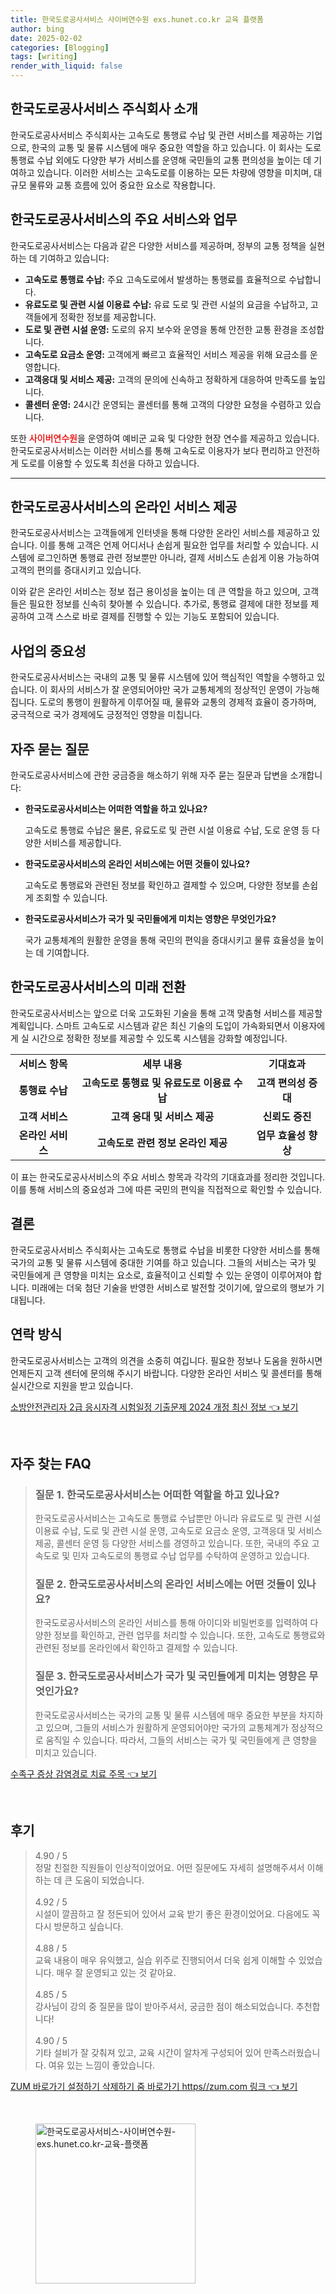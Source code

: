 ```yaml
---
title: 한국도로공사서비스 사이버연수원 exs.hunet.co.kr 교육 플랫폼
author: bing
date: 2025-02-02
categories: [Blogging]
tags: [writing]
render_with_liquid: false
---
```



<h2 id='한국도로공사서비스-소개'>한국도로공사서비스 주식회사 소개</h2>

<p>한국도로공사서비스 주식회사는 고속도로 통행료 수납 및 관련 서비스를 제공하는 기업으로, 한국의 교통 및 물류 시스템에 매우 중요한 역할을 하고 있습니다. 이 회사는 도로 통행료 수납 외에도 다양한 부가 서비스를 운영해 국민들의 교통 편의성을 높이는 데 기여하고 있습니다. 이러한 서비스는 고속도로를 이용하는 모든 차량에 영향을 미치며, 대규모 물류와 교통 흐름에 있어 중요한 요소로 작용합니다.</p>

<h2 id='주요-서비스와-업무'>한국도로공사서비스의 주요 서비스와 업무</h2>

<p>한국도로공사서비스는 다음과 같은 다양한 서비스를 제공하며, 정부의 교통 정책을 실현하는 데 기여하고 있습니다:</p>

<ul>
    <li><b>고속도로 통행료 수납:</b> 주요 고속도로에서 발생하는 통행료를 효율적으로 수납합니다.</li>
    <li><b>유료도로 및 관련 시설 이용료 수납:</b> 유료 도로 및 관련 시설의 요금을 수납하고, 고객들에게 정확한 정보를 제공합니다.</li>
    <li><b>도로 및 관련 시설 운영:</b> 도로의 유지 보수와 운영을 통해 안전한 교통 환경을 조성합니다.</li>
    <li><b>고속도로 요금소 운영:</b> 고객에게 빠르고 효율적인 서비스 제공을 위해 요금소를 운영합니다.</li>
    <li><b>고객응대 및 서비스 제공:</b> 고객의 문의에 신속하고 정확하게 대응하여 만족도를 높입니다.</li>
    <li><b>콜센터 운영:</b> 24시간 운영되는 콜센터를 통해 고객의 다양한 요청을 수렴하고 있습니다.</li>
</ul>

<p>또한 <b><span style="color: #ee2323;">사이버연수원</span></b>을 운영하여 예비군 교육 및 다양한 현장 연수를 제공하고 있습니다. 한국도로공사서비스는 이러한 서비스를 통해 고속도로 이용자가 보다 편리하고 안전하게 도로를 이용할 수 있도록 최선을 다하고 있습니다.</p>

<hr />

<h2 id='온라인-서비스-제공'>한국도로공사서비스의 온라인 서비스 제공</h2>

<p>한국도로공사서비스는 고객들에게 인터넷을 통해 다양한 온라인 서비스를 제공하고 있습니다. 이를 통해 고객은 언제 어디서나 손쉽게 필요한 업무를 처리할 수 있습니다. 시스템에 로그인하면 통행료 관련 정보뿐만 아니라, 결제 서비스도 손쉽게 이용 가능하여 고객의 편의를 증대시키고 있습니다.</p>

<p>이와 같은 온라인 서비스는 정보 접근 용이성을 높이는 데 큰 역할을 하고 있으며, 고객들은 필요한 정보를 신속히 찾아볼 수 있습니다. 추가로, 통행료 결제에 대한 정보를 제공하여 고객 스스로 바로 결제를 진행할 수 있는 기능도 포함되어 있습니다.</p>

<h2 id='사업의-중요성'>사업의 중요성</h2>

<p>한국도로공사서비스는 국내의 교통 및 물류 시스템에 있어 핵심적인 역할을 수행하고 있습니다. 이 회사의 서비스가 잘 운영되어야만 국가 교통체계의 정상적인 운영이 가능해집니다. 도로의 통행이 원활하게 이루어질 때, 물류와 교통의 경제적 효율이 증가하며, 궁극적으로 국가 경제에도 긍정적인 영향을 미칩니다.</p>

<h2 id='자주-묻는-질문'>자주 묻는 질문</h2>

<p>한국도로공사서비스에 관한 궁금증을 해소하기 위해 자주 묻는 질문과 답변을 소개합니다:</p>

<ul>
    <li><b>한국도로공사서비스는 어떠한 역할을 하고 있나요?</b> 
        <p>고속도로 통행료 수납은 물론, 유료도로 및 관련 시설 이용료 수납, 도로 운영 등 다양한 서비스를 제공합니다.</p>
    </li>
    <li><b>한국도로공사서비스의 온라인 서비스에는 어떤 것들이 있나요?</b>
        <p>고속도로 통행료와 관련된 정보를 확인하고 결제할 수 있으며, 다양한 정보를 손쉽게 조회할 수 있습니다.</p>
    </li>
    <li><b>한국도로공사서비스가 국가 및 국민들에게 미치는 영향은 무엇인가요?</b>
        <p>국가 교통체계의 원활한 운영을 통해 국민의 편익을 증대시키고 물류 효율성을 높이는 데 기여합니다.</p>
    </li>
</ul>

<h2 id='한국도로공사서비스-미래전망'>한국도로공사서비스의 미래 전환</h2>

<p>한국도로공사서비스는 앞으로 더욱 고도화된 기술을 통해 고객 맞춤형 서비스를 제공할 계획입니다. 스마트 고속도로 시스템과 같은 최신 기술의 도입이 가속화되면서 이용자에게 실 시간으로 정확한 정보를 제공할 수 있도록 시스템을 강화할 예정입니다.</p>

<table>
    <tr>
        <td style="text-align: center; height: 17px;"><b>서비스 항목</b></td>
        <td style="text-align: center; height: 17px;"><b>세부 내용</b></td>
        <td style="text-align: center; height: 17px;"><b>기대효과</b></td>
    </tr>
    <tr>
        <td style="text-align: center; height: 17px;"><b>통행료 수납</b></td>
        <td style="text-align: center; height: 17px;"><b>고속도로 통행료 및 유료도로 이용료 수납</b></td>
        <td style="text-align: center; height: 17px;"><b>고객 편의성 증대</b></td>
    </tr>
    <tr>
        <td style="text-align: center; height: 17px;"><b>고객 서비스</b></td>
        <td style="text-align: center; height: 17px;"><b>고객 응대 및 서비스 제공</b></td>
        <td style="text-align: center; height: 17px;"><b>신뢰도 증진</b></td>
    </tr>
    <tr>
        <td style="text-align: center; height: 17px;"><b>온라인 서비스</b></td>
        <td style="text-align: center; height: 17px;"><b>고속도로 관련 정보 온라인 제공</b></td>
        <td style="text-align: center; height: 17px;"><b>업무 효율성 향상</b></td>
    </tr>
</table>

<p>이 표는 한국도로공사서비스의 주요 서비스 항목과 각각의 기대효과를 정리한 것입니다. 이를 통해 서비스의 중요성과 그에 따른 국민의 편익을 직접적으로 확인할 수 있습니다.</p>

<h2 id='결론'>결론</h2>

<p>한국도로공사서비스 주식회사는 고속도로 통행료 수납을 비롯한 다양한 서비스를 통해 국가의 교통 및 물류 시스템에 중대한 기여를 하고 있습니다. 그들의 서비스는 국가 및 국민들에게 큰 영향을 미치는 요소로, 효율적이고 신뢰할 수 있는 운영이 이루어져야 합니다. 미래에는 더욱 첨단 기술을 반영한 서비스로 발전할 것이기에, 앞으로의 행보가 기대됩니다.</p>

<h2 id='연락방식'>연락 방식</h2>

<p>한국도로공사서비스는 고객의 의견을 소중히 여깁니다. 필요한 정보나 도움을 원하시면 언제든지 고객 센터에 문의해 주시기 바랍니다. 다양한 온라인 서비스 및 콜센터를 통해 실시간으로 지원을 받고 있습니다.</p>


<p><a class="click-button" title="소방안전관리자 2급 응시자격 시험일정 기출문제 2024 개정 최신 정보" href="https://aptwhite.github.io/posts/%EC%86%8C%EB%B0%A9%EC%95%88%EC%A0%84%EA%B4%80%EB%A6%AC%EC%9E%90-2%EA%B8%89-%EC%9D%91%EC%8B%9C%EC%9E%90%EA%B2%A9-%EC%8B%9C%ED%97%98%EC%9D%BC%EC%A0%95-%EA%B8%B0%EC%B6%9C%EB%AC%B8%EC%A0%9C-2024-%EA%B0%9C%EC%A0%95-%EC%B5%9C%EC%8B%A0-%EC%A0%95%EB%B3%B4/" rel="dofollow">소방안전관리자 2급 응시자격 시험일정 기출문제 2024 개정 최신 정보 👈 보기</a></p><br>
<h2 id='자주_찾는_FAQ'>자주 찾는 FAQ</h2>
<div itemscope="" itemtype="https://schema.org/FAQPage"> 
<blockquote> 
<div itemscope="" itemprop="mainEntity" itemtype="https://schema.org/Question"> 
<h3 itemprop="name">질문 1. 한국도로공사서비스는 어떠한 역할을 하고 있나요?</h3> 
<div itemscope="" itemprop="acceptedAnswer" itemtype="https://schema.org/Answer"> 
<span itemprop="text"> 
<p>한국도로공사서비스는 고속도로 통행료 수납뿐만 아니라 유료도로 및 관련 시설 이용료 수납, 도로 및 관련 시설 운영, 고속도로 요금소 운영, 고객응대 및 서비스 제공, 콜센터 운영 등 다양한 서비스를 경영하고 있습니다. 또한, 국내의 주요 고속도로 및 민자 고속도로의 통행료 수납 업무를 수탁하여 운영하고 있습니다.</p> 
</span> 
</div> 
</div> 

<div itemscope="" itemprop="mainEntity" itemtype="https://schema.org/Question"> 
<h3 itemprop="name">질문 2. 한국도로공사서비스의 온라인 서비스에는 어떤 것들이 있나요?</h3> 
<div itemscope="" itemprop="acceptedAnswer" itemtype="https://schema.org/Answer"> 
<span itemprop="text"> 
<p>한국도로공사서비스의 온라인 서비스를 통해 아이디와 비밀번호를 입력하여 다양한 정보를 확인하고, 관련 업무를 처리할 수 있습니다. 또한, 고속도로 통행료와 관련된 정보를 온라인에서 확인하고 결제할 수 있습니다.</p> 
</span> 
</div> 
</div> 

<div itemscope="" itemprop="mainEntity" itemtype="https://schema.org/Question"> 
<h3 itemprop="name">질문 3. 한국도로공사서비스가 국가 및 국민들에게 미치는 영향은 무엇인가요?</h3> 
<div itemscope="" itemprop="acceptedAnswer" itemtype="https://schema.org/Answer"> 
<span itemprop="text"> 
<p>한국도로공사서비스는 국가의 교통 및 물류 시스템에 매우 중요한 부분을 차지하고 있으며, 그들의 서비스가 원활하게 운영되어야만 국가의 교통체계가 정상적으로 움직일 수 있습니다. 따라서, 그들의 서비스는 국가 및 국민들에게 큰 영향을 미치고 있습니다.</p> 
</span> 
</div> 
</div> 

</blockquote> 
</div>
<p><a class="click-button" title="수족구 증상 감염경로 치료 주목" href="https://aptwhite.github.io/posts/%EC%88%98%EC%A1%B1%EA%B5%AC-%EC%A6%9D%EC%83%81-%EA%B0%90%EC%97%BC%EA%B2%BD%EB%A1%9C-%EC%B9%98%EB%A3%8C-%EC%A3%BC%EB%AA%A9/" rel="dofollow">수족구 증상 감염경로 치료 주목 👈 보기</a></p><br>
<h2 id='후기'>후기</h2>
<div itemscope itemtype="https://schema.org/Product">
  <blockquote>
  <div itemprop="review" itemscope itemtype="https://schema.org/Review">
      <div itemprop="reviewRating" itemscope itemtype="https://schema.org/Rating"> <span itemprop="ratingValue">4.90</span> / <span itemprop="bestRating">5</span> </div>
      <span itemprop="reviewBody">정말 친절한 직원들이 인상적이었어요. 어떤 질문에도 자세히 설명해주셔서 이해하는 데 큰 도움이 되었습니다.</span>
  </div>
  <br>
  <div itemprop="review" itemscope itemtype="https://schema.org/Review">
      <div itemprop="reviewRating" itemscope itemtype="https://schema.org/Rating"> <span itemprop="ratingValue">4.92</span> / <span itemprop="bestRating">5</span> </div>
      <span itemprop="reviewBody">시설이 깔끔하고 잘 정돈되어 있어서 교육 받기 좋은 환경이었어요. 다음에도 꼭 다시 방문하고 싶습니다.</span>
  </div>
  <br>
  <div itemprop="review" itemscope itemtype="https://schema.org/Review">
      <div itemprop="reviewRating" itemscope itemtype="https://schema.org/Rating"> <span itemprop="ratingValue">4.88</span> / <span itemprop="bestRating">5</span> </div>
      <span itemprop="reviewBody">교육 내용이 매우 유익했고, 실습 위주로 진행되어서 더욱 쉽게 이해할 수 있었습니다. 매우 잘 운영되고 있는 것 같아요.</span>
  </div>
  <br>
  <div itemprop="review" itemscope itemtype="https://schema.org/Review">
      <div itemprop="reviewRating" itemscope itemtype="https://schema.org/Rating"> <span itemprop="ratingValue">4.85</span> / <span itemprop="bestRating">5</span> </div>
      <span itemprop="reviewBody">강사님이 강의 중 질문을 많이 받아주셔서, 궁금한 점이 해소되었습니다. 추천합니다!</span>
  </div>
  <br>
  <div itemprop="review" itemscope itemtype="https://schema.org/Review">
      <div itemprop="reviewRating" itemscope itemtype="https://schema.org/Rating"> <span itemprop="ratingValue">4.90</span> / <span itemprop="bestRating">5</span> </div>
      <span itemprop="reviewBody">기타 설비가 잘 갖춰져 있고, 교육 시간이 알차게 구성되어 있어 만족스러웠습니다. 여유 있는 느낌이 좋았습니다.</span>
  </div>
  </blockquote>
</div>
<p><a class="click-button" title="ZUM 바로가기 설정하기 삭제하기 줌 바로가기 https//zum.com 링크" href="https://aptwhite.github.io/posts/ZUM-%EB%B0%94%EB%A1%9C%EA%B0%80%EA%B8%B0-%EC%84%A4%EC%A0%95%ED%95%98%EA%B8%B0-%EC%82%AD%EC%A0%9C%ED%95%98%EA%B8%B0-%EC%A4%8C-%EB%B0%94%EB%A1%9C%EA%B0%80%EA%B8%B0-httpszum.com-%EB%A7%81%ED%81%AC/" rel="dofollow">ZUM 바로가기 설정하기 삭제하기 줌 바로가기 https//zum.com 링크 👈 보기</a></p><br>
<figure class="image"><img src="https://aptwhite.github.io/assets/img/thumbnail/한국도로공사서비스-사이버연수원-exs.hunet.co.kr-교육-플랫폼.webp" alt="한국도로공사서비스-사이버연수원-exs.hunet.co.kr-교육-플랫폼" width="256" height="256"></figure>